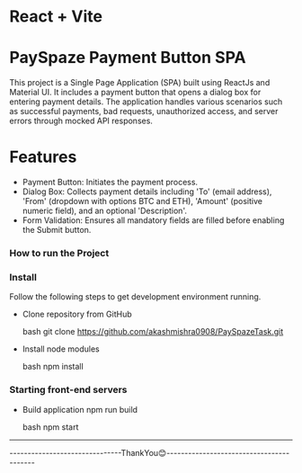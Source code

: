 # React + Vite
# PaySpaze Payment Button SPA


This project is a Single Page Application (SPA) built using ReactJs and Material UI. It includes a payment button that opens a dialog box for entering payment details. The application handles various scenarios such as successful payments, bad requests, unauthorized access, and server errors through mocked API responses.


# Features
- Payment Button: Initiates the payment process.
- Dialog Box: Collects payment details including 'To' (email address), 'From' (dropdown with options BTC and ETH), 'Amount' (positive numeric field), and an optional 'Description'.
- Form Validation: Ensures all mandatory fields are filled before enabling the Submit button.

### How to run the Project
### Install

Follow the following steps to get development environment running.

* Clone repository from GitHub

  bash
  git clone https://github.com/akashmishra0908/PaySpazeTask.git
  
  

* Install node modules

   bash
   npm install
   


### Starting front-end servers

* Build application
  npm run build


  bash
  npm start
  
---

-------------------------------ThankYou😊-----------------------------------------
